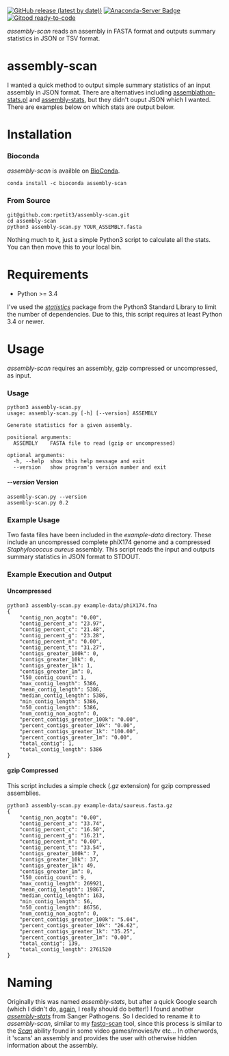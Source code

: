 [![GitHub release (latest by date)](https://img.shields.io/github/v/release/rpetit3/assembly-scan))](https://github.com/bactopia/rpetit3/assembly-scan)
[![Anaconda-Server Badge](https://anaconda.org/bioconda/assembly-scan/badges/downloads.svg)](https://anaconda.org/bioconda/assembly-scan)
[![Gitpod ready-to-code](https://img.shields.io/badge/Gitpod-ready--to--code-908a85?logo=gitpod)](https://gitpod.io/#https://github.com/rpetit3/assembly-scan)

*assembly-scan* reads an assembly in FASTA format and outputs summary statistics
in JSON or TSV format.

# assembly-scan
I wanted a quick method to output simple summary statistics of an input assembly
in JSON format. There are alternatives including
[assemblathon-stats.pl](https://github.com/ucdavis-bioinformatics/assemblathon2-analysis)
and [assembly-stats](https://github.com/sanger-pathogens/assembly-stats), but
they didn't ouput JSON which I wanted. There are examples below on which stats
are output below.

# Installation
### Bioconda
*assembly-scan* is availble on [BioConda](https://bioconda.github.io/recipes/assembly-scan/README.html).
```
conda install -c bioconda assembly-scan
```

### From Source
```
git@github.com:rpetit3/assembly-scan.git
cd assembly-scan
python3 assembly-scan.py YOUR_ASSEMBLY.fasta
```
Nothing much to it, just a simple Python3 script to calculate all the stats. You can
then move this to your local bin.

# Requirements
* Python >= 3.4 

I've used the [*statistics*](https://docs.python.org/3/library/statistics.html) package
from the Python3 Standard Library to limit the number of dependencies. Due to this, this
script requires at least Python 3.4 or newer.

# Usage
*assembly-scan* requires an assembly, gzip compressed or uncompressed, as input. 

### Usage
```
python3 assembly-scan.py
usage: assembly-scan.py [-h] [--version] ASSEMBLY

Generate statistics for a given assembly.

positional arguments:
  ASSEMBLY    FASTA file to read (gzip or uncompressed)

optional arguments:
  -h, --help  show this help message and exit
  --version   show program's version number and exit
```

#### *--version* Version
```
assembly-scan.py --version
assembly-scan.py 0.2
```

### Example Usage
Two fasta files have been included in the *example-data* directory. These include an
uncompressed complete phiX174 genome and a compressed *Staphylococcus aureus* assembly.
This script reads the input and outputs summary statistics in JSON format to STDOUT.

### Example Execution and Output
#### Uncompressed
```
python3 assembly-scan.py example-data/phiX174.fna
{
    "contig_non_acgtn": "0.00",
    "contig_percent_a": "23.97",
    "contig_percent_c": "21.48",
    "contig_percent_g": "23.28",
    "contig_percent_n": "0.00",
    "contig_percent_t": "31.27",
    "contigs_greater_100k": 0,
    "contigs_greater_10k": 0,
    "contigs_greater_1k": 1,
    "contigs_greater_1m": 0,
    "l50_contig_count": 1,
    "max_contig_length": 5386,
    "mean_contig_length": 5386,
    "median_contig_length": 5386,
    "min_contig_length": 5386,
    "n50_contig_length": 5386,
    "num_contig_non_acgtn": 0,
    "percent_contigs_greater_100k": "0.00",
    "percent_contigs_greater_10k": "0.00",
    "percent_contigs_greater_1k": "100.00",
    "percent_contigs_greater_1m": "0.00",
    "total_contig": 1,
    "total_contig_length": 5386
}
```

#### gzip Compressed
This script includes a simple check (*.gz* extension) for gzip compressed assemblies.
```
python3 assembly-scan.py example-data/saureus.fasta.gz
{
    "contig_non_acgtn": "0.00",
    "contig_percent_a": "33.74",
    "contig_percent_c": "16.50",
    "contig_percent_g": "16.21",
    "contig_percent_n": "0.00",
    "contig_percent_t": "33.54",
    "contigs_greater_100k": 7,
    "contigs_greater_10k": 37,
    "contigs_greater_1k": 49,
    "contigs_greater_1m": 0,
    "l50_contig_count": 9,
    "max_contig_length": 269921,
    "mean_contig_length": 19867,
    "median_contig_length": 163,
    "min_contig_length": 56,
    "n50_contig_length": 86756,
    "num_contig_non_acgtn": 0,
    "percent_contigs_greater_100k": "5.04",
    "percent_contigs_greater_10k": "26.62",
    "percent_contigs_greater_1k": "35.25",
    "percent_contigs_greater_1m": "0.00",
    "total_contig": 139,
    "total_contig_length": 2761520
}
```

# Naming
Originally this was named *assembly-stats*, but after a quick Google search (which I
didn't do, [again](https://github.com/rpetit3/fastq-scan#naming), I really should do
better!) I found another [*assembly-stats*](https://github.com/sanger-pathogens/assembly-stats)
from Sanger Pathogens. So I decided to rename it to *assembly-scan*, similar to my
[fastq-scan](https://github.com/rpetit3/fastq-scan) tool, since this process is similar
to the [*Scan*](https://tvtropes.org/pmwiki/pmwiki.php/Main/EnemyScan) ability found in
some video games/movies/tv etc... In otherwords, it 'scans' an assembly and provides the
user with otherwise hidden information about the assembly.
